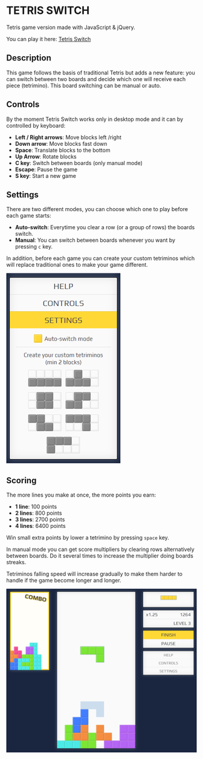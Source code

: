 # TETRIS SWITCH

Tetris game version made with JavaScript & jQuery.

You can play it here: [Tetris Switch](https://bgonp.github.io/tetrisjs/)


## Description

This game follows the basis of traditional Tetris but adds a new feature: you can switch between two boards and decide which one will receive each piece (tetrimino). This board switching can be manual or auto.

## Controls

By the moment Tetris Switch works only in desktop mode and it can by controlled by keyboard:

- **Left / Right arrows**: Move blocks left /right
- **Down arrow**: Move blocks fast down
- **Space**: Translate blocks to the bottom
- **Up Arrow**: Rotate blocks
- **C key**: Switch between boards (only manual mode)
- **Escape**: Pause the game
- **S key**: Start a new game

## Settings

There are two different modes, you can choose which one to play before each game starts:
- **Auto-switch**: Everytime you clear a row (or a group of rows) the boards switch.
- **Manual**: You can switch between boards whenever you want by pressing `c` key.

In addition, before each game you can create your custom tetriminos which will replace traditional ones to make your game different.

![Tetris Switch settings](https://raw.githubusercontent.com/bgonp/tetrisjs/master/screenshots/settings.png)

## Scoring

The more lines you make at once, the more points you earn:

- **1 line**: 100 points
- **2 lines**: 800 points
- **3 lines**: 2700 points
- **4 lines**: 6400 points

Win small extra points by lower a tetrimino by pressing `space` key.

In manual mode you can get score multipliers by clearing rows alternatively between boards. Do it several times to increase the multiplier doing boards streaks.

Tetriminos falling speed will increase gradually to make them harder to handle if the game become longer and longer.

![Tetris Switch main game](https://raw.githubusercontent.com/bgonp/tetrisjs/master/screenshots/game.png)
